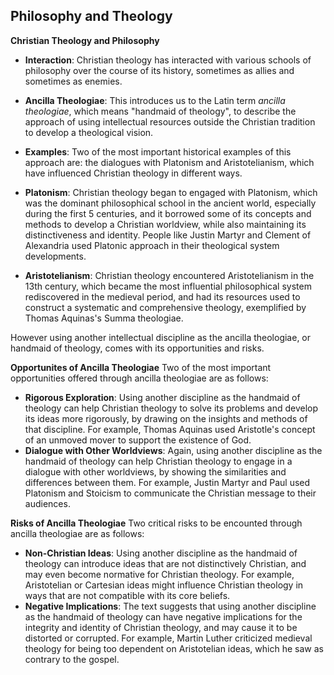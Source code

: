 ## Philosophy and Theology

**Christian Theology and Philosophy**

- **Interaction**: Christian theology has interacted with various schools of philosophy over the course of its history, sometimes as allies and sometimes as enemies.
- **Ancilla Theologiae**: This introduces us to the Latin term _ancilla theologiae_, which means "handmaid of theology", to describe the approach of using intellectual resources outside the Christian tradition to develop a theological vision.
- **Examples**: Two of the most important historical examples of this approach are: the dialogues with Platonism and Aristotelianism, which have influenced Christian theology in different ways.

- **Platonism**: Christian theology began to engaged with Platonism, which was the dominant philosophical school in the ancient world, especially during the first 5 centuries, and it borrowed some of its concepts and methods to develop a Christian worldview, while also maintaining its distinctiveness and identity. People like Justin Martyr and Clement of Alexandria used Platonic approach in their theological system developments.

- **Aristotelianism**: Christian theology encountered Aristotelianism in the 13th century, which became the most influential philosophical system rediscovered in the medieval period, and had its resources used to construct a systematic and comprehensive theology, exemplified by Thomas Aquinas's Summa theologiae.

However using another intellectual discipline as the ancilla theologiae, or handmaid of theology, comes with its opportunities and risks.

**Opportunites of Ancilla Theologiae**
Two of the most important opportunities offered through ancilla theologiae are as follows:

- **Rigorous Exploration**: Using another discipline as the handmaid of theology can help Christian theology to solve its problems and develop its ideas more rigorously, by drawing on the insights and methods of that discipline. For example, Thomas Aquinas used Aristotle's concept of an unmoved mover to support the existence of God.
- **Dialogue with Other Worldviews**: Again, using another discipline as the handmaid of theology can help Christian theology to engage in a dialogue with other worldviews, by showing the similarities and differences between them. For example, Justin Martyr and Paul used Platonism and Stoicism to communicate the Christian message to their audiences.

**Risks of Ancilla Theologiae**
Two critical risks to be encounted through ancilla theologiae are as follows:

- **Non-Christian Ideas**: Using another discipline as the handmaid of theology can introduce ideas that are not distinctively Christian, and may even become normative for Christian theology. For example, Aristotelian or Cartesian ideas might influence Christian theology in ways that are not compatible with its core beliefs.
- **Negative Implications**: The text suggests that using another discipline as the handmaid of theology can have negative implications for the integrity and identity of Christian theology, and may cause it to be distorted or corrupted. For example, Martin Luther criticized medieval theology for being too dependent on Aristotelian ideas, which he saw as contrary to the gospel.
